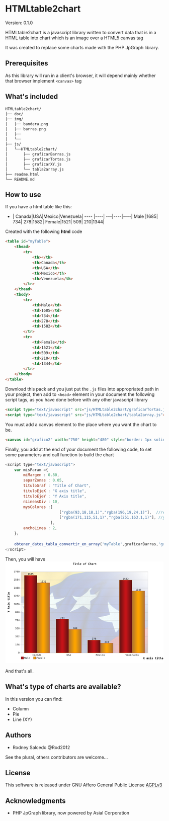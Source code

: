 # HTMLtable2chart

Version: 0.1.0

HTMLtable2chart is a javascript library written to convert data that is in a HTML table into chart which is an image over a HTML5 canvas tag

It was created to replace some charts made with the PHP JpGraph library.

## Prerequisites
As this library will run in a client's browser, it will depend mainly whether that browser implement `<canvas>` tag 

## What's included
```
HTMLtable2chart/
├── doc/
├── img/
│   ├── bandera.png
│   ├── barras.png
│   ├── 
│   └── 
├── js/
│   └──HTMLtable2chart/
│       ├── graficarBarras.js
│       ├── graficarTortas.js
│       ├── graficarXY.js
│       └── tabla2array.js
├── readme.html
└── README.md
```

## How to use
If you have a html table like this:

  -  | Canada|USA|Mexico|Venezuela|
----  |----| ---|----|----|
Male  |1685| 734| 278|1582|
Female|1521| 509| 210|1344|

Created with the following **html** code 

```html
<table id="myTable">
	<thead>
		<tr>
			<th></th>
			<th>Canada</th>
			<th>USA</th>
			<th>Mexico</th>
			<th>Venezuela</th>
		</tr>
	</thead>
	<tbody>
		<tr>
			<td>Male</td>
			<td>1685</td>
			<td>734</td>
			<td>278</td>
			<td>1582</td>
		</tr>
		<tr>
			<td>Female</td>
			<td>1521</td>
			<td>509</td>
			<td>210</td>
			<td>1344</td>
		</tr>			
	</tbody>
</table>
```
Download this pack and you just put the `.js` files into appropriated path in your project, then add  to `<head>` element in your document the following script tags, as you have done before with any other javascript library

```html
<script type="text/javascript" src="js/HTMLtable2chart/graficarTortas.js"></script>
<script type="text/javascript" src="js/HTMLtable2chart/tabla2array.js"></script>
```

You must add a canvas element to the place where you want the chart to be.

```html
<canvas id="grafico2" width="750" height="480" style="border: 1px solid black;">Canvas is not supported</canvas>
```

Finally, you add at the end of your document the following code, to set some parameters and call function to build the chart


```js
<script type="text/javascript">
	var misParam ={
		miMargen : 0.80,
		separZonas : 0.05,
		tituloGraf : "Title of Chart",
		tituloEjeX : "X axis title",
		tituloEjeY : "Y Axis title",
		nLineasDiv : 10,
		mysColores :[
			            ["rgba(93,18,18,1)","rgba(196,19,24,1)"],  //red
			            ["rgba(171,115,51,1)","rgba(251,163,1,1)"], //yellow
		            ],
		anchoLinea : 2,
	};
	
	obtener_datos_tabla_convertir_en_array('myTable',graficarBarras,'grafico2','750','480',misParam,false);
</script>
```

Then, you will have
[![ColChart](img/barras.png)](img/barras.png)



And that's all.

## What's type of charts are available?
In this version you can find:

* Column
* Pie
* Line (XY)

## Authors
- Rodney Salcedo @Rod2012

See the plural, others contributors are welcome...

## License
This software is released under GNU Affero General Public License [AGPLv3](https://www.gnu.org/licenses/agpl-3.0.html)

## Acknowledgments
* PHP JpGraph library, now powered by Asial Corporation
